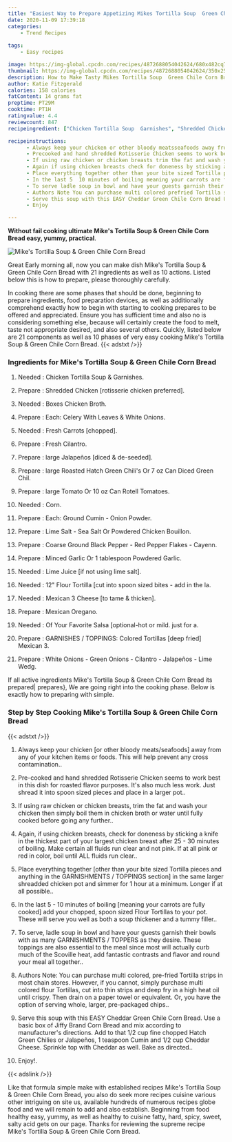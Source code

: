 ```yaml
---
title: "Easiest Way to Prepare Appetizing Mikes Tortilla Soup  Green Chile Corn Bread"
date: 2020-11-09 17:39:18
categories:
    - Trend Recipes
    
tags:
    - Easy recipes

image: https://img-global.cpcdn.com/recipes/4872688054042624/680x482cq70/mikes-tortilla-soup-green-chile-corn-bread-recipe-main-photo.jpg
thumbnail: https://img-global.cpcdn.com/recipes/4872688054042624/350x250cq70/mikes-tortilla-soup-green-chile-corn-bread-recipe-main-photo.jpg
description: How to Make Tasty Mikes Tortilla Soup  Green Chile Corn Bread with 21 ingredients and 10 stages of easy cooking.
author: Katie Fitzgerald
calories: 158 calories
fatContent: 14 grams fat
preptime: PT29M
cooktime: PT1H
ratingvalue: 4.4
reviewcount: 847
recipeingredient: ["Chicken Tortilla Soup  Garnishes", "Shredded Chicken rotisserie chicken preferred", "Boxes Chicken Broth", "Each Celery With Leaves  White Onions", "Fresh Carrots chopped", "Fresh Cilantro", "large Jalapeos diced  deseeded", "large Roasted Hatch Green Chilis Or 7 oz Can Diced Green Chil", "large Tomato Or 10 oz Can Rotell Tomatoes", "Corn", "Each Ground Cumin  Onion Powder", "Lime Salt  Sea Salt Or Powdered Chicken Bouillon", "Coarse Ground Black Pepper  Red Pepper Flakes  Cayenn", "Minced Garlic Or 1 tablespoon Powdered Garlic", "Lime Juice if not using lime salt", "12 Flour Tortilla cut into spoon sized bites  add in the la", "Mexican 3 Cheese to tame  thicken", "Mexican Oregano", "Of Your Favorite Salsa optionalhot or mild just for a", "GARNISHES  TOPPINGS Colored Tortillas deep fried Mexican 3", "White Onions  Green Onions  Cilantro  Jalapeos  Lime Wedg"]

recipeinstructions: 
      - Always keep your chicken or other bloody meatsseafoods away from any of your kitchen items or foods This will help prevent any cross contamination 
      - Precooked and hand shredded Rotisserie Chicken seems to work best in this dish for roasted flavor purposes Its also much less work Just shread it into spoon sized pieces and place in a larger pot 
      - If using raw chicken or chicken breasts trim the fat and wash your chicken then simply boil them in chicken broth or water until fully cooked before going any further 
      - Again if using chicken breasts check for doneness by sticking a knife in the thickest part of your largest chicken breast after 25  30 minutes of boiling Make certain all fluids run clear and not pink If at all pink or red in color boil until ALL fluids run clear 
      - Place everything together other than your bite sized Tortilla pieces and anything in the GARNISHMENTS  TOPPINGS section in the same larger shreadded chicken pot and simmer for 1 hour at a minimum Longer if at all possible 
      - In the last 5  10 minutes of boiling meaning your carrots are fully cooked add your chopped spoon sized Flour Tortillas to your pot These will serve you well as both a soup thickener and a tummy filler 
      - To serve ladle soup in bowl and have your guests garnish their bowls with as many GARNISHMENTS  TOPPERS as they desire These toppings are also essential to the meal since most will actually curb much of the Scoville heat add fantastic contrasts and flavor and round your meal all together 
      - Authors Note You can purchase multi colored prefried Tortilla strips in most chain stores However if you cannot simply purchase multi colored flour Tortillas cut into thin strips and deep fry in a high heat oil until crispy Then drain on a paper towel or equivalent Or you have the option of serving whole larger prepackaged chips 
      - Serve this soup with this EASY Cheddar Green Chile Corn Bread Use a basic box of Jiffy Brand Corn Bread and mix according to manufacturers directions Add to that 12 cup fine chopped Hatch Green Chilies or Jalapeos 1 teaspoon Cumin and 12 cup Cheddar Cheese Sprinkle top with Cheddar as well Bake as directed 
      - Enjoy

---
```




**Without fail cooking ultimate Mike&#39;s Tortilla Soup &amp; Green Chile Corn Bread easy, yummy, practical**. 


![Mike&#39;s Tortilla Soup &amp; Green Chile Corn Bread](https://img-global.cpcdn.com/recipes/4872688054042624/680x482cq70/mikes-tortilla-soup-green-chile-corn-bread-recipe-main-photo.jpg "Mike&#39;s Tortilla Soup &amp; Green Chile Corn Bread")




Great Early morning all, now you can make dish Mike&#39;s Tortilla Soup &amp; Green Chile Corn Bread with 21 ingredients as well as 10 actions. Listed below this is how to prepare, please thoroughly carefully.

In cooking there are some phases that should be done, beginning to prepare ingredients, food preparation devices, as well as additionally comprehend exactly how to begin with starting to cooking prepares to be offered and appreciated. Ensure you has sufficient time and also no is considering something else, because will certainly create the food to melt, taste not appropriate desired, and also several others. Quickly, listed below are 21 components as well as 10 phases of very easy cooking Mike&#39;s Tortilla Soup &amp; Green Chile Corn Bread.
{{< adstxt />}}

### Ingredients for Mike&#39;s Tortilla Soup &amp; Green Chile Corn Bread


1. Needed  : Chicken Tortilla Soup &amp; Garnishes.

1. Prepare  : Shredded Chicken [rotisserie chicken preferred].

1. Needed  : Boxes Chicken Broth.

1. Prepare  : Each: Celery With Leaves &amp; White Onions.

1. Needed  : Fresh Carrots [chopped].

1. Prepare  : Fresh Cilantro.

1. Prepare  : large Jalapeños [diced &amp; de-seeded].

1. Prepare  : large Roasted Hatch Green Chili&#39;s Or 7 oz Can Diced Green Chil.

1. Prepare  : large Tomato Or 10 oz Can Rotell Tomatoes.

1. Needed  : Corn.

1. Prepare  : Each: Ground Cumin - Onion Powder.

1. Prepare  : Lime Salt - Sea Salt Or Powdered Chicken Bouillon.

1. Prepare  : Coarse Ground Black Pepper - Red Pepper Flakes - Cayenn.

1. Prepare  : Minced Garlic Or 1 tablespoon Powdered Garlic.

1. Needed  : Lime Juice [if not using lime salt].

1. Needed  : 12&#34; Flour Tortilla [cut into spoon sized bites - add in the la.

1. Needed  : Mexican 3 Cheese [to tame &amp; thicken].

1. Prepare  : Mexican Oregano.

1. Needed  : Of Your Favorite Salsa [optional-hot or mild. just for a.

1. Prepare  : GARNISHES / TOPPINGS: Colored Tortillas [deep fried] Mexican 3.

1. Prepare  : White Onions - Green Onions - Cilantro - Jalapeños - Lime Wedg.



If all active ingredients Mike&#39;s Tortilla Soup &amp; Green Chile Corn Bread its prepared| prepares}, We are going right into the cooking phase. Below is exactly how to preparing with simple.

### Step by Step Cooking Mike&#39;s Tortilla Soup &amp; Green Chile Corn Bread

{{< adstxt />}}


1. Always keep your chicken [or other bloody meats/seafoods] away from any of your kitchen items or foods. This will help prevent any cross contamination..



1. Pre-cooked and hand shredded Rotisserie Chicken seems to work best in this dish for roasted flavor purposes. It&#39;s also much less work. Just shread it into spoon sized pieces and place in a larger pot..



1. If using raw chicken or chicken breasts, trim the fat and wash your chicken then simply boil them in chicken broth or water until fully cooked before going any further..



1. Again, if using chicken breasts, check for doneness by sticking a knife in the thickest part of your largest chicken breast after 25 - 30 minutes of boiling. Make certain all fluids run clear and not pink. If at all pink or red in color, boil until ALL fluids run clear..



1. Place everything together [other than your bite sized Tortilla pieces and anything in the GARNISHMENTS / TOPPINGS section] in the same larger shreadded chicken pot and simmer for 1 hour at a minimum. Longer if at all possible..



1. In the last 5 - 10 minutes of boiling [meaning your carrots are fully cooked] add your chopped, spoon sized Flour Tortillas to your pot. These will serve you well as both a soup thickener and a tummy filler..



1. To serve, ladle soup in bowl and have your guests garnish their bowls with as many GARNISHMENTS / TOPPERS as they desire. These toppings are also essential to the meal since most will actually curb much of the Scoville heat, add fantastic contrasts and flavor and round your meal all together..



1. Authors Note: You can purchase multi colored, pre-fried Tortilla strips in most chain stores. However, if you cannot, simply purchase multi colored flour Tortillas, cut into thin strips and deep fry in a high heat oil until crispy. Then drain on a paper towel or equivalent. Or, you have the option of serving whole, larger, pre-packaged chips..



1. Serve this soup with this EASY Cheddar Green Chile Corn Bread. Use a basic box of Jiffy Brand Corn Bread and mix according to manufacturer&#39;s directions. Add to that 1/2 cup fine chopped Hatch Green Chilies or Jalapeños, 1 teaspoon Cumin and 1/2 cup Cheddar Cheese. Sprinkle top with Cheddar as well. Bake as directed..



1. Enjoy!.





{{< adslink />}}

Like that formula simple make with established recipes Mike&#39;s Tortilla Soup &amp; Green Chile Corn Bread, you also do seek more recipes cuisine various other intriguing on site us, available hundreds of numerous recipes globe food and we will remain to add and also establish. Beginning from food healthy easy, yummy, as well as healthy to cuisine fatty, hard, spicy, sweet, salty acid gets on our page. Thanks for reviewing the supreme recipe Mike&#39;s Tortilla Soup &amp; Green Chile Corn Bread.
